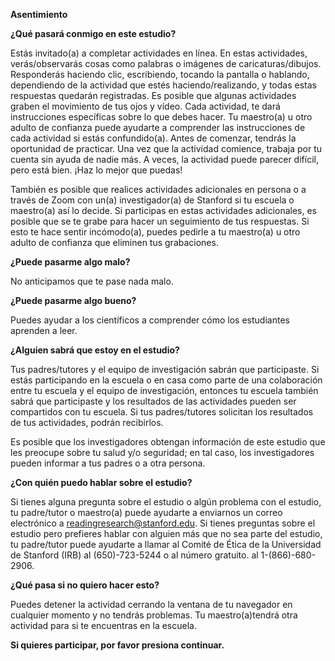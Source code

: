 **Asentimiento**

**¿Qué pasará conmigo en este estudio?**

Estás invitado(a) a completar actividades en línea. En estas actividades, verás/observarás cosas como palabras o imágenes de caricaturas/dibujos. Responderás haciendo clic, escribiendo, tocando la pantalla o hablando, dependiendo de la actividad que estés haciendo/realizando, y todas estas respuestas quedarán registradas. Es posible que algunas actividades graben el movimiento de tus ojos y vídeo. Cada actividad, te dará instrucciones específicas sobre lo que debes hacer. Tu maestro(a) u otro adulto de confianza puede ayudarte a comprender las instrucciones de cada actividad si estás confundido(a). Antes de comenzar, tendrás la oportunidad de practicar. Una vez que la actividad comience, trabaja por tu cuenta sin ayuda de nadie más. A veces, la actividad puede parecer difícil, pero está bien. ¡Haz lo mejor que puedas\!

También es posible que realices actividades adicionales en persona o a través de Zoom con un(a) investigador(a) de Stanford si tu escuela o maestro(a) así lo decide. Si participas en estas actividades adicionales, es posible que se te grabe para hacer un seguimiento de tus respuestas. Si esto te hace sentir incómodo(a), puedes pedirle a tu maestro(a) u otro adulto de confianza que eliminen tus grabaciones.

**¿Puede pasarme algo malo?**

 No anticipamos que te pase nada malo.

**¿Puede pasarme algo bueno?**

Puedes ayudar a los científicos a comprender cómo los estudiantes aprenden a leer.

**¿Alguien sabrá que estoy en el estudio?**

Tus padres/tutores y el equipo de investigación sabrán que participaste. Si estás participando en la escuela o en casa como parte de una colaboración entre tu escuela y el equipo de investigación, entonces tu escuela también sabrá que participaste y los resultados de las actividades pueden ser compartidos con tu escuela. Si tus padres/tutores solicitan los resultados de tus actividades, podrán recibirlos. 

Es posible que los investigadores obtengan información de este estudio que les preocupe sobre tu salud y/o seguridad; en tal caso, los investigadores pueden informar a tus padres o a otra persona.

**¿Con quién puedo hablar sobre el estudio?**

Si tienes alguna pregunta sobre el estudio o algún problema con el estudio, tu padre/tutor o maestro(a) puede ayudarte a enviarnos un correo electrónico a readingresearch@stanford.edu. Si tienes preguntas sobre el estudio pero prefieres hablar con alguien más que no sea parte del estudio, tu padre/tutor puede ayudarte a llamar al Comité de Ética de la Universidad de Stanford (IRB) al (650)-723-5244 o al número gratuito. al 1-(866)-680-2906.

**¿Qué pasa si no quiero hacer esto?**

Puedes detener la actividad cerrando la ventana de tu navegador en cualquier momento y no tendrás problemas. Tu maestro(a)tendrá otra actividad para si te encuentras en la escuela.

**Si quieres participar, por favor presiona continuar.**

